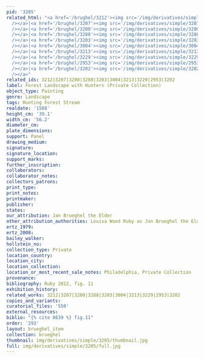 ```yaml
---
pid: '3205'
related_html: "<a href='/brughel/3212'><img src='/img/derivatives/simple/3212/thumbnail.jpg'
  /></a>|<a href='/brughel/3207'><img src='/img/derivatives/simple/3207/thumbnail.jpg'
  /></a>|<a href='/brughel/3200'><img src='/img/derivatives/simple/3200/thumbnail.jpg'
  /></a>|<a href='/brughel/3288'><img src='/img/derivatives/simple/3288/thumbnail.jpg'
  /></a>|<a href='/brughel/3203'><img src='/img/derivatives/simple/3203/thumbnail.jpg'
  /></a>|<a href='/brughel/3004'><img src='/img/derivatives/simple/3004/thumbnail.jpg'
  /></a>|<a href='/brughel/3213'><img src='/img/derivatives/simple/3213/thumbnail.jpg'
  /></a>|<a href='/brughel/3229'><img src='/img/derivatives/simple/3229/thumbnail.jpg'
  /></a>|<a href='/brughel/2953'><img src='/img/derivatives/simple/2953/thumbnail.jpg'
  /></a>|<a href='/brughel/3202'><img src='/img/derivatives/simple/3202/thumbnail.jpg'
  /></a>"
related_ids: 3212|3207|3200|3288|3203|3004|3213|3229|2953|3202
label: Forest Landscape with Hunters (Private Collection)
object_type: Painting
genre: Landscape
tags: Hunting Forest Stream
realdate: '1588'
height_cm: '39.1'
width_cm: '56.2'
diameter_cm: 
plate_dimensions: 
support: Panel
drawing_medium: 
signature: 
signature_location: 
support_marks: 
further_inscription: 
collaborators: 
collaborator_notes: 
collectors_patrons: 
print_type: 
print_notes: 
printmaker: 
publisher: 
states: 
our_attribution: Jan Brueghel the Elder
other_attribution_authorities: Louisa Wood Ruby as Jan Brueghel the Elder
ertz_1979: 
ertz_2008: 
bailey_walker: 
hollstein_no: 
collection_type: Private
location_country: 
location_city: 
location_collection: 
location_or_most_recent_sale_notes: Philadelphia, Private Collection
provenance: 
bibliography: Ruby 2012, fig. 11
exhibition_history: 
related_works: 3212|3207|3200|3288|3203|3004|3213|3229|2953|3202
copies_and_variants: 
curatorial_files: '550'
external_resources: 
biblio: "{% cite 8639 %} fig.11"
order: '293'
layout: brueghel_item
collection: brueghel
thumbnail: img/derivatives/simple/3205/thumbnail.jpg
full: img/derivatives/simple/3205/full.jpg
---
```

